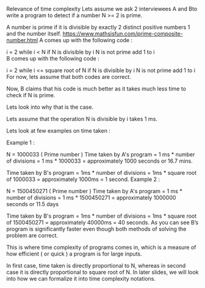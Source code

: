 Relevance of time complexity
Lets assume we ask 2 interviewees A and Bto write a program to detect if a number N >= 2 is prime.

A number is prime if it is divisible by exactly 2 distinct positive numbers 1 and the number itself. 
https://www.mathsisfun.com/prime-composite-number.html
A comes up with the following code :

 i = 2 
 while i < N
   if N is divisible by i
      N is not prime
   add 1 to i   
B comes up with the following code :

i = 2
while i <= square root of N
  if N is divisible by i 
    N is not prime
  add 1 to i
For now, lets assume that both codes are correct. 

Now, B claims that his code is much better as it takes much less time to check if N is prime. 

Lets look into why that is the case.

Lets assume that the operation N is divisible by i takes 1 ms. 

Lets look at few examples on time taken :

Example 1 :

N = 1000033 ( Prime number ) 
Time taken by A's program = 1 ms * number of divisions
                          = 1 ms * 1000033
                          = approximately 1000 seconds or 16.7 mins. 

Time taken by B's program = 1ms * number of divisions 
                          = 1ms * square root of 1000033
                          = approximately 1000ms = 1 second. 
Example 2 :

N = 1500450271 ( Prime number ) 
Time taken by A's program = 1 ms * number of divisions
                          = 1 ms * 1500450271
                          = approximately 1000000 seconds or 11.5 days 

Time taken by B's program = 1ms * number of divisions 
                          = 1ms * square root of 1500450271
                          = approximately 40000ms = 40 seconds.
As you can see B’s program is significantly faster even though both methods of solving the problem are correct. 

This is where time complexity of programs comes in, which is a measure of how efficient ( or quick ) a program is for large inputs. 

In first case, time taken is directly proportional to N, whereas in second case it is directly proportional to square root of N. In later slides, we will look into how we can formalize it into time complexity notations.